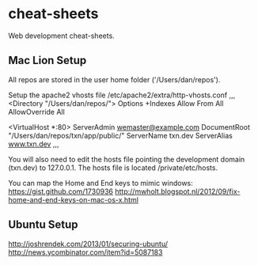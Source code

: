 cheat-sheets
============

Web development cheat-sheets.


## Mac Lion Setup

All repos are stored in the user home folder ('/Users/dan/repos').  

Setup the apache2 vhosts file /etc/apache2/extra/http-vhosts.conf
,,,
<Directory "/Users/dan/repos/">
  Options +Indexes
  Allow From All
  AllowOverride All
</Directory>

<VirtualHost *:80>
    ServerAdmin wemaster@example.com
    DocumentRoot "/Users/dan/repos/txn/app/public/"
    ServerName txn.dev
    ServerAlias www.txn.dev
</VirtualHost>
,,,

You will also need to edit the hosts file pointing the development domain (txn.dev) to 127.0.0.1.  The hosts file is located /private/etc/hosts.

You can map the Home and End keys to mimic windows: 
https://gist.github.com/1730936
http://mwholt.blogspot.nl/2012/09/fix-home-and-end-keys-on-mac-os-x.html


## Ubuntu Setup ##

http://joshrendek.com/2013/01/securing-ubuntu/
http://news.ycombinator.com/item?id=5087183
